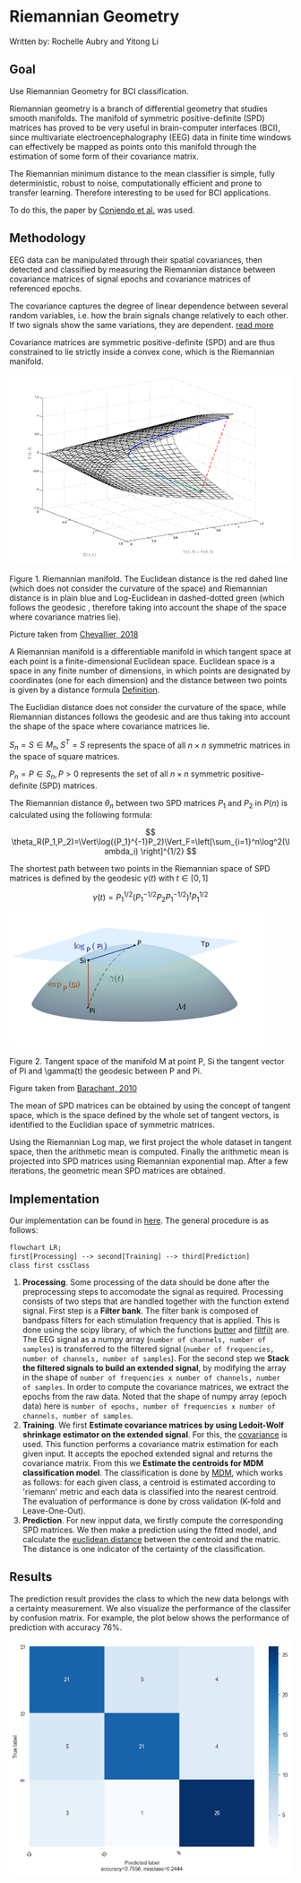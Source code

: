 # Riemannian Geometry

Written by: Rochelle Aubry and Yitong Li

## Goal

Use Riemannian Geometry for BCI classification.

Riemannian geometry is a branch of differential geometry that studies smooth manifolds. The manifold of symmetric positive-definite (SPD) matrices has proved to be very useful in brain-computer interfaces (BCI), since multivariate electroencephalography (EEG) data in finite time windows can effectively be mapped as points onto this manifold through the estimation of some form of their covariance matrix.

The Riemannian minimum distance to the mean classifier is simple, fully deterministic, robust to noise, computationally efficient and prone to transfer learning. Therefore interesting to be used for BCI applications.

To do this, the paper by [Conjendo et al.](https://hal.archives-ouvertes.fr/hal-02315131/document) was used.

## Methodology

EEG data can be manipulated through their spatial covariances, then detected and classified by measuring the Riemannian distance between covariance matrices of signal epochs and covariance matrices of referenced epochs.

The covariance captures the degree of linear dependence between several random variables, i.e. how the brain signals change relatively to each other. If two signals show the same variations, they are dependent. [read more](https://hal.uvsq.fr/hal-01710089)

Covariance matrices are symmetric positive-definite (SPD) and are thus constrained to lie strictly inside a convex cone, which is the Riemannian manifold.

![alt text for screen readers](./images/riemannian_manifold.png "Text to show on mouseover")

Figure 1. Riemannian manifold. The Euclidean distance is the red dahed line (which does not consider the curvature of the space) and Riemannian distance is in plain blue and Log-Euclidean in dashed-dotted green (which follows the geodesic , therefore taking into account the shape of the space where covariance matries lie).

Picture taken from [Chevallier, 2018](https://www.researchgate.net/publication/323358565_Riemannian_Classification_for_SSVEP-Based_BCI_Offline_versus_Online_Implementations)

A Riemannian manifold is a differentiable manifold in which tangent space at each point is a finite-dimensional Euclidean space. Euclidean space is a space in any finite number of dimensions, in which points are designated by coordinates (one for each dimension) and the distance between two points is given by a distance formula [Definition](https://www.britannica.com/science/Euclidean-space).

The Euclidian distance does not consider the curvature of the space, while Riemannian distances follows the geodesic and are thus taking into account the shape of the space where covariance matrices lie.

$S_n={S\in M_n, S^T=S}$ represents the space of all $n×n$ symmetric matrices in the space of square matrices.

$P_n={P \in S_n, P>0}$ represents the set of all $n×n$ symmetric positive-definite (SPD) matrices.

The Riemannian distance $\theta_n$ between two SPD matrices $P_1$ and $P_2$ in $P(n)$ is calculated using the following formula:

$$
\theta_R(P_1,P_2)=\Vert\log({P_1}^{-1}P_2)\Vert_F=\left[\sum_{i=1}^n\log^2(\lambda_i)  \right]^{1/2}
$$

The shortest path between two points in the Riemannian space of SPD matrices is defined by the geodesic $\gamma(t)$ with $t\in [0,1]$

$$
\gamma(t)=P_1^{1/2}(P_1^{-1/2}P_2P_1^{-1/2})^tP_1^{1/2}
$$

![alt text](./images/geodesic.png "Text to show on mouseover")

Figure 2. Tangent space of the manifold M at point P, Si the tangent vector of Pi and \gamma(t) the geodesic between P and Pi.

Figure taken from [Barachant, 2010](https://hal.archives-ouvertes.fr/hal-00602700/document)

The mean of SPD matrices can be obtained by using the concept of tangent space, which is the space defined by the whole set of tangent vectors, is identified to the Euclidian space of symmetric matrices.

Using the Riemannian Log map, we first project the whole dataset in tangent space, then the arithmetic mean is computed. Finally the arithmetic mean is projected into SPD matrices using Riemannian exponential map. After a few iterations, the geometric mean SPD matrices are obtained.

## Implementation

Our implementation can be found in [here](../../src/data_processing/riemann.py). The general procedure is as follows:

```mermaid
flowchart LR;
first[Processing] --> second[Training] --> third[Prediction]
class first cssClass
```

1. **Processing**.
   Some processing of the data should be done after the preprocessing steps to accomodate the signal as required.
   Processing consists of two steps that are handled together with the function extend signal.
   First step is a **Filter bank**. The filter bank is composed of bandpass filters for each stimulation frequency that is applied. This is done using the scipy library, of which the functions [butter](https://docs.scipy.org/doc/scipy/reference/generated/scipy.signal.butter.html) and [filtfilt](https://docs.scipy.org/doc/scipy/reference/generated/scipy.signal.filtfilt.html) are. The EEG signal as a numpy array (`number of channels, number of samples`) is transferred to the filtered signal (`number of frequencies, number of channels, number of samples`). For the second step we **Stack the filtered signals to build an extended signal**, by modifying the array in the shape of `number of frequencies x number of channels, number of samples`. In order to compute the covariance matrices, we extract the epochs from the raw data. Noted that the shape of numpy array (epoch data) here is `number of epochs, number of frequencies x number of channels, number of samples`.
2. **Training**.
   We first **Estimate covariance matrices by using Ledoit-Wolf shrinkage estimator on the extended signal**.
   For this, the [covariance](https://pyriemann.readthedocs.io/en/latest/generated/pyriemann.utils.covariance.covariances.html#pyriemann.utils.covariance.covariances) is used.
   This function performs a covariance matrix estimation for each given input. It accepts the epoched extended signal and returns the covariance matrix.
   From this we **Estimate the centroids for MDM classification model**.
   The classification is done by [MDM](https://pyriemann.readthedocs.io/en/latest/generated/pyriemann.classification.MDM.html#pyriemann.classification.MDM), which works as follows: for each given class, a centroid is estimated according to 'riemann' metric and each data is classified into the nearest centroid. The evaluation of performance is done by cross validation (K-fold and Leave-One-Out).
3. **Prediction**.
   For new inpput data, we firstly compute the corresponding SPD matrices. We then make a prediction using the fitted model, and calculate the [euclidean distance](https://pyriemann.readthedocs.io/en/latest/generated/pyriemann.utils.distance.distance.html#pyriemann.utils.distance.distance) between the centroid and the matric. The distance is one indicator of the certainty of the classification.

## Results

The prediction result provides the class to which the new data belongs with a certainty measurement. We also visualize the performance of the classifer by confusion matrix. For example, the plot below shows the performance of prediction with accuracy 76\%.

![alt text](./images/riemann_cm.png "Text to show on mouseover")
